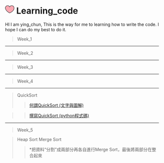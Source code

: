 # <img width="30" height="30" src="https://github.com/06170125/Learning_code/blob/master/%E8%B3%87%E6%96%99%E7%B5%90%E6%A7%8B%E6%BC%94%E7%AE%97%E6%B3%95/%E6%84%9B%E5%BF%83.png?raw=true"/> Learning_code

HI I am ying_chun, This is the way for me to learning how to write the code. I hope I can do my best to do it.

>Week_1
-------
>Week_2
-------
>Week_3
-------
>Week_4
-------
>QuickSort
>>[何謂QuickSort (文字與圖解)](https://nbviewer.jupyter.org/github/06170125/Learning_code/blob/master/%E8%B3%87%E6%96%99%E7%B5%90%E6%A7%8B%E6%BC%94%E7%AE%97%E6%B3%95/%E7%AC%AC%E5%9B%9B%E9%80%B1/QuickSort%E5%9C%96%E8%A7%A3.pdf)

>>[撰寫QuickSort (python程式碼)](https://nbviewer.jupyter.org/github/06170125/Learning_code/blob/master/%E8%B3%87%E6%96%99%E7%B5%90%E6%A7%8B%E6%BC%94%E7%AE%97%E6%B3%95/%E7%AC%AC%E5%9B%9B%E9%80%B1/QuickSort.ipynb)
-------
>Week_5

>Heap Sort
>Merge Sort
>>*把資料“分割”成兩部分再各自進行Merge Sort，最後將兩部分在整合起來
>
